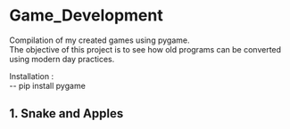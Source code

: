 # Game_Development
Compilation of my created games using pygame.<br>
The objective of this project is to see how old programs can be converted using modern day practices.

Installation : <br>
-- pip install pygame<br>

## 1. Snake and Apples
